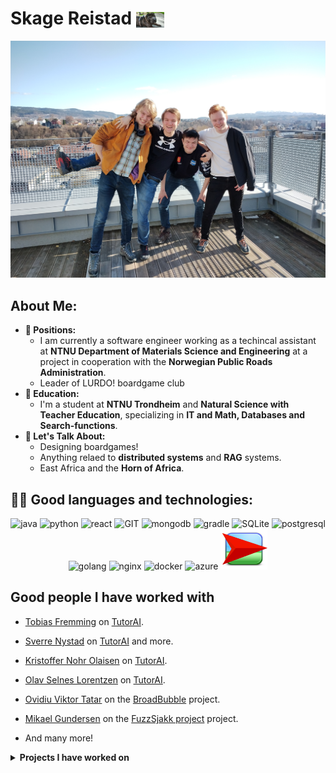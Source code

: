 <h1> Skage Reistad  <img src="karuBear.jpg" width="45" align="center"/> </h1> 
<div align="center">
<img src="SverreSkageKrisogSimon.jpg">
</div>

## About Me:

- **🚀 Positions:**
    - I am currently a software engineer working as a techincal assistant at **NTNU Department of Materials Science and Engineering** at a project in cooperation with the **Norwegian Public Roads Administration**.
    - Leader of LURDO! boardgame club
- **🏦 Education:**
    - I'm a student at **NTNU Trondheim** and **Natural Science with Teacher Education**, specializing in **IT and Math, Databases and Search-functions**.
- **💬 Let's Talk About:** 
    - Designing boardgames!
    - Anything relaed to **distributed systems** and **RAG** systems.
    - East Africa and the **Horn of Africa**.


<h2> 🧑‍💻 Good languages and technologies: </h2>

<div align="center">
    <img src="https://www.vectorlogo.zone/logos/java/java-icon.svg" alt="java"                          width="75" height="75"/>  
    <img src="https://www.vectorlogo.zone/logos/python/python-icon.svg" alt="python"                    width="65" height="65"/>
    <img src="https://www.vectorlogo.zone/logos/reactjs/reactjs-icon.svg" alt="react"                   width="55" height="65"/>
    <img src="https://www.vectorlogo.zone/logos/git-scm/git-scm-icon.svg" alt="GIT"                     width="65" height="65"/> 
    <img src="https://www.vectorlogo.zone/logos/mongodb/mongodb-icon.svg" alt="mongodb"                 width="55" height="65"/>
    <img src="https://www.vectorlogo.zone/logos/gradle/gradle-icon.svg" alt="gradle"                    width="55" height="65"/>
    <img src="https://www.vectorlogo.zone/logos/sqlite/sqlite-icon.svg" alt="SQLite"                    width="75" height="65"/>
    <img src="https://www.vectorlogo.zone/logos/postgresql/postgresql-icon.svg" alt="postgresql"        width="75" height="65"/>
    <img src="https://www.vectorlogo.zone/logos/golang/golang-icon.svg" alt="golang"                    width="75" height="65"/>
    <img src="https://www.vectorlogo.zone/logos/nginx/nginx-icon.svg" alt="nginx"                       width="75" height="65"/>
    <img src="https://www.vectorlogo.zone/logos/docker/docker-official.svg" alt="docker"                width="75" height="65"/>
    <img src="https://www.vectorlogo.zone/logos/microsoft_azure/microsoft_azure-icon.svg" alt="azure"   width="75" height="65"/>
    <img src="netlogo.png" alt="Scala" width="75" height="65"/>
</div>

<h2> Good people I have worked with </h3>

- [Tobias Fremming](https://github.com/tobiasfremming) on [TutorAI](https://]github.com/SverreNystad/TutorAI).
- [Sverre Nystad](https://github.com/SverreNystad) on [TutorAI](https://github.com/SverreNystad/TutorAI) and more.
- [Kristoffer Nohr Olaisen](https://github.com/Knolaisen) on  [TutorAI](https://github.com/SverreNystad/TutorAI).
- [Olav Selnes Lorentzen](https://github.com/olavsl) on [TutorAI](https://github.com/SverreNystad/TutorAI).
- [Ovidiu Viktor Tatar](https://github.com/Impelon) on the [BroadBubble](https://github.com/LockedInTheSkage/BroadBubble) project.
- [Mikael Gundersen](https://github.com/mikelism) on the [FuzzSjakk project](https://github.com/mikelism/fuzzpwa) project.

- And many more!

<!-- 
<h2>⚙️ GitHub Stats</h2>
<div align="center">
  <picture>
    <source media="(prefers-color-scheme: dark)" srcset="https://github-readme-stats-nine-bay-97.vercel.app/api?username=lockedintheskage&show_icons=true&border_color=414868&theme=tokyonight"/>
    <source media="(prefers-color-scheme: light)" srcset="https://github-readme-stats-nine-bay-97.vercel.app/api?username=lockedintheskage&show_icons=true"/>
    <img height="190em">
  </picture>
  <picture>
    <source media="(prefers-color-scheme: dark)" srcset="https://github-readme-stats-nine-bay-97.vercel.app/api/top-langs/?username=lockedintheskage&layout=compact&border_color=414868&theme=tokyonight"/>
    <source media="(prefers-color-scheme: light)" srcset="https://github-readme-stats-nine-bay-97.vercel.app/api/top-langs/?username=lockedintheskage&layout=compact">
    <img height="190em">
  </picture>
</div>
-->

<details>
  <summary><strong>Projects I have worked on</strong></summary>
  <br>
  
  <div align="center">


<!-- Project 1: TutorAI -->
  <h3><a href="https://github.com/CogitoNTNU/TutorAI" width="200">TutorAI</a></h3>
  <p> 
  TutorAI is a RAG system capable of assisting with learning academic subjects and using the curriculum and citing it. The project revolves around building an application that ingests a textbook in most formats and facilitates efficient learning of the course material. 
  </p>
  <br><img src="https://github.com/CogitoNTNU/TutorAI/blob/main/docs/images/TutorAI.png">
  <hr>

  <h3><a href="https://github.com/LockedInTheSkage/BroadBubble" width="200">Broad Bubble</a></h3>
  <p> 
  Broadbubble is an extension of a social media simulation model designed to counteract the effects of isolation within social media environments. This concept is detailed in the paper titled "Broadening the Bubble: Technological Countermeasures to Isolation in an Agent-based Simulation of Social Media" written by me, Ovideu and some teammates.

  The model builds upon the foundational work described in "The triple filter bubble: Using agent-based modeling to test a meta-theoretical framework for the emergence of filter bubbles and echo chambers" by Daniel Geschke and his team.

 
  </p>
  <br><img src="broadBubble.gif">
  <hr>
  
</div>
</details>
